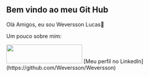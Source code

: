 ## Bem vindo ao meu Git Hub
Olá Amigos, eu sou Weversson Lucas👋

Um pouco sobre mim:

<img width="200" height="50" src="https://www.ulbra.br/themes/img/unidade/logo-palmas.png" />
<i class="fa-brands fa-python" style="color: #FFD43B;"></i>
[Meu perfil no LinkedIn](https://github.com/Weversson/Weversson)
